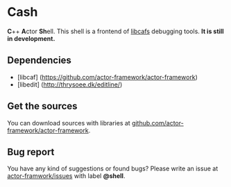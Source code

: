 Cash
==========
**C**++ **A**ctor **Sh**ell.
This shell is a frontend of [libcafs](https://github.com/actor-framework/actor-framework) debugging tools. 
**It is still in development.**

Dependencies
---------------
* [libcaf] (https://github.com/actor-framework/actor-framework) 
* [libedit] (http://thrysoee.dk/editline/)

Get the sources
---------------
You can download sources with libraries at [github.com/actor-framework/actor-framework](https://github.com/actor-framework/actor-framework). 

Bug report
----------
You have any kind of suggestions or found bugs?
Please write an issue at [actor-framwork/issues](https://github.com/actor-framework/actor-framework/issues) with label **@shell**.
